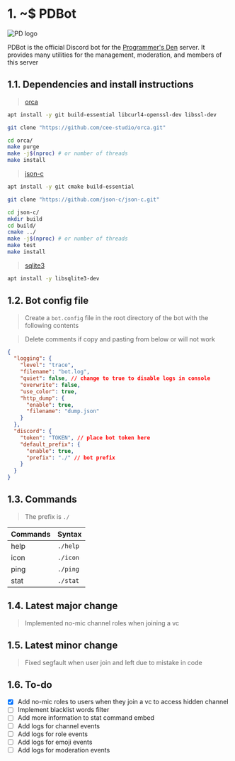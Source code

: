 # 1. ~$ PDBot
![PD logo](https://cdn.discordapp.com/icons/668000598221651975/9c38858cf48263dbbc5ef4b3315bdc6d.webp?size=64)

PDBot is the official Discord bot for the [Programmer's Den](https://pden.net) server. It provides many utilities for the management, moderation, and members of this server

## 1.1. Dependencies and install instructions
> [orca](https://github.com/cee-studio/orca)
```bash
apt install -y git build-essential libcurl4-openssl-dev libssl-dev

git clone "https://github.com/cee-studio/orca.git"

cd orca/
make purge
make -j$(nproc) # or number of threads
make install
```

> [json-c](https://github.com/json-c/json-c)
```bash
apt install -y git cmake build-essential

git clone "https://github.com/json-c/json-c.git"

cd json-c/
mkdir build
cd build/
cmake ../
make -j$(nproc) # or number of threads
make test
make install
```
> [sqlite3](https://sqlite.org/index.html)
```bash
apt install -y libsqlite3-dev
```

## 1.2. Bot config file
> Create a `bot.config` file in the root directory of the bot with the following contents

> Delete comments if copy and pasting from below or will not work
```json
{
  "logging": {
    "level": "trace",
    "filename": "bot.log",
    "quiet": false, // change to true to disable logs in console
    "overwrite": false,
    "use_color": true,
    "http_dump": {
      "enable": true,
      "filename": "dump.json"
    }
  },
  "discord": {
    "token": "TOKEN", // place bot token here
    "default_prefix": {
      "enable": true,
      "prefix": "./" // bot prefix
    }
  }
}
```

## 1.3. Commands
> The prefix is `./`

| Commands | Syntax   |
| -------- | -------- |
| help     | `./help` |
| icon     | `./icon` |
| ping     | `./ping` |
| stat     | `./stat` |

## 1.4. Latest major change
> Implemented no-mic channel roles when joining a vc

## 1.5. Latest minor change
> Fixed segfault when user join and left due to mistake in code

## 1.6. To-do
- [x] Add no-mic roles to users when they join a vc to access hidden channel
- [ ] Implement blacklist words filter
- [ ] Add more information to stat command embed
- [ ] Add logs for channel events
- [ ] Add logs for role events
- [ ] Add logs for emoji events
- [ ] Add logs for moderation events
